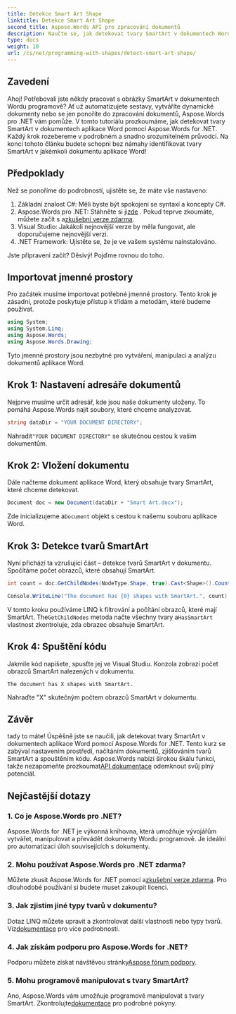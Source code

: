 ```yaml
---
title: Detekce Smart Art Shape
linktitle: Detekce Smart Art Shape
second_title: Aspose.Words API pro zpracování dokumentů
description: Naučte se, jak detekovat tvary SmartArt v dokumentech Word pomocí Aspose.Words for .NET, pomocí tohoto komplexního průvodce. Ideální pro automatizaci pracovního toku dokumentů.
type: docs
weight: 10
url: /cs/net/programming-with-shapes/detect-smart-art-shape/
---
```


## Zavedení

Ahoj! Potřebovali jste někdy pracovat s obrázky SmartArt v dokumentech Wordu programově? Ať už automatizujete sestavy, vytváříte dynamické dokumenty nebo se jen ponoříte do zpracování dokumentů, Aspose.Words pro .NET vám pomůže. V tomto tutoriálu prozkoumáme, jak detekovat tvary SmartArt v dokumentech aplikace Word pomocí Aspose.Words for .NET. Každý krok rozebereme v podrobném a snadno srozumitelném průvodci. Na konci tohoto článku budete schopni bez námahy identifikovat tvary SmartArt v jakémkoli dokumentu aplikace Word!

## Předpoklady

Než se ponoříme do podrobností, ujistěte se, že máte vše nastaveno:

1. Základní znalost C#: Měli byste být spokojeni se syntaxí a koncepty C#.
2.  Aspose.Words pro .NET: Stáhněte si ji[zde](https://releases.aspose.com/words/net/) . Pokud teprve zkoumáte, můžete začít s a[zkušební verze zdarma](https://releases.aspose.com/).
3. Visual Studio: Jakákoli nejnovější verze by měla fungovat, ale doporučujeme nejnovější verzi.
4. .NET Framework: Ujistěte se, že je ve vašem systému nainstalováno.

Jste připraveni začít? Děsivý! Pojďme rovnou do toho.

## Importovat jmenné prostory

Pro začátek musíme importovat potřebné jmenné prostory. Tento krok je zásadní, protože poskytuje přístup k třídám a metodám, které budeme používat.

```csharp
using System;
using System.Linq;
using Aspose.Words;
using Aspose.Words.Drawing;
```

Tyto jmenné prostory jsou nezbytné pro vytváření, manipulaci a analýzu dokumentů aplikace Word.

## Krok 1: Nastavení adresáře dokumentů

Nejprve musíme určit adresář, kde jsou naše dokumenty uloženy. To pomáhá Aspose.Words najít soubory, které chceme analyzovat.

```csharp
string dataDir = "YOUR DOCUMENT DIRECTORY";
```

 Nahradit`"YOUR DOCUMENT DIRECTORY"` se skutečnou cestou k vašim dokumentům.

## Krok 2: Vložení dokumentu

Dále načteme dokument aplikace Word, který obsahuje tvary SmartArt, které chceme detekovat.

```csharp
Document doc = new Document(dataDir + "Smart Art.docx");
```

 Zde inicializujeme a`Document` objekt s cestou k našemu souboru aplikace Word.

## Krok 3: Detekce tvarů SmartArt

Nyní přichází ta vzrušující část – detekce tvarů SmartArt v dokumentu. Spočítáme počet obrazců, které obsahují SmartArt.

```csharp
int count = doc.GetChildNodes(NodeType.Shape, true).Cast<Shape>().Count(shape => shape.HasSmartArt);

Console.WriteLine("The document has {0} shapes with SmartArt.", count);
```

 V tomto kroku používáme LINQ k filtrování a počítání obrazců, které mají SmartArt. The`GetChildNodes` metoda načte všechny tvary a`HasSmartArt` vlastnost zkontroluje, zda obrazec obsahuje SmartArt.

## Krok 4: Spuštění kódu

Jakmile kód napíšete, spusťte jej ve Visual Studiu. Konzola zobrazí počet obrazců SmartArt nalezených v dokumentu.

```plaintext
The document has X shapes with SmartArt.
```

Nahraďte "X" skutečným počtem obrazců SmartArt v dokumentu.

## Závěr

 tady to máte! Úspěšně jste se naučili, jak detekovat tvary SmartArt v dokumentech aplikace Word pomocí Aspose.Words for .NET. Tento kurz se zabýval nastavením prostředí, načítáním dokumentů, zjišťováním tvarů SmartArt a spouštěním kódu. Aspose.Words nabízí širokou škálu funkcí, takže nezapomeňte prozkoumat[API dokumentace](https://reference.aspose.com/words/net/) odemknout svůj plný potenciál.

## Nejčastější dotazy

### 1. Co je Aspose.Words pro .NET?

Aspose.Words for .NET je výkonná knihovna, která umožňuje vývojářům vytvářet, manipulovat a převádět dokumenty Wordu programově. Je ideální pro automatizaci úloh souvisejících s dokumenty.

### 2. Mohu používat Aspose.Words pro .NET zdarma?

 Můžete zkusit Aspose.Words for .NET pomocí a[zkušební verze zdarma](https://releases.aspose.com/). Pro dlouhodobé používání si budete muset zakoupit licenci.

### 3. Jak zjistím jiné typy tvarů v dokumentu?

 Dotaz LINQ můžete upravit a zkontrolovat další vlastnosti nebo typy tvarů. Viz[dokumentace](https://reference.aspose.com/words/net/) pro více podrobností.

### 4. Jak získám podporu pro Aspose.Words for .NET?

Podporu můžete získat návštěvou stránky[Aspose fórum podpory](https://forum.aspose.com/c/words/8).

### 5. Mohu programově manipulovat s tvary SmartArt?

 Ano, Aspose.Words vám umožňuje programově manipulovat s tvary SmartArt. Zkontrolujte[dokumentace](https://reference.aspose.com/words/net/) pro podrobné pokyny.